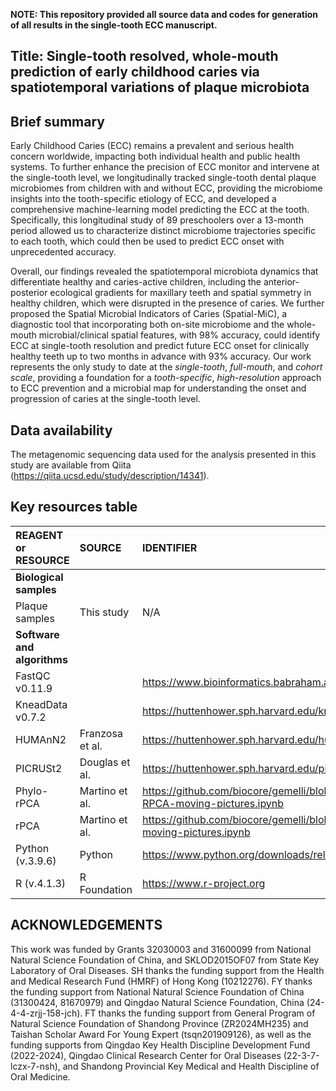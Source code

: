 **NOTE: This repository provided all source data and codes for generation of all results in the single-tooth ECC manuscript.**

## Title: Single-tooth resolved, whole-mouth prediction of early childhood caries via spatiotemporal variations of plaque microbiota

## Brief summary

Early Childhood Caries (ECC) remains a prevalent and serious health concern worldwide, impacting both individual health and public health systems. To further enhance the precision of ECC monitor and intervene at the single-tooth level, we longitudinally tracked single-tooth dental plaque microbiomes from children with and without ECC, providing the microbiome insights into the tooth-specific etiology of ECC, and developed a comprehensive machine-learning model predicting the ECC at the tooth. Specifically, this longitudinal study of 89 preschoolers over a 13-month period allowed us to characterize distinct microbiome trajectories specific to each tooth, which could then be used to predict ECC onset with unprecedented accuracy.

Overall, our findings revealed the spatiotemporal microbiota dynamics that differentiate healthy and caries-active children, including the anterior-posterior ecological gradients for maxillary teeth and spatial symmetry in healthy children, which were disrupted in the presence of caries. We further proposed the Spatial Microbial Indicators of Caries (Spatial-MiC), a diagnostic tool that incorporating both on-site microbiome and the whole-mouth microbial/clinical spatial features, with 98% accuracy, could identify ECC at single-tooth resolution and predict future ECC onset for clinically healthy teeth up to two months in advance with 93% accuracy. Our work represents the only study to date at the *single-tooth*, *full-mouth*, and *cohort scale*, providing a foundation for a *tooth-specific*, *high-resolution* approach to ECC prevention and a microbial map for understanding the onset and progression of caries at the single-tooth level. 

## Data availability

The metagenomic sequencing data used for the analysis presented in this study are available from Qiita (https://qiita.ucsd.edu/study/description/14341). 

## Key resources table
| REAGENT or RESOURCE | SOURCE | IDENTIFIER |
|:-|:-|:-|
| **Biological samples** |
| Plaque samples | This study | N/A |
| **Software and algorithms** | | |
| FastQC v0.11.9 | |https://www.bioinformatics.babraham.ac.uk/projects/fastqc|
| KneadData v0.7.2 | | https://huttenhower.sph.harvard.edu/kneaddata/ |
| HUMAnN2 | Franzosa et al. | https://huttenhower.sph.harvard.edu/humann2/ |
| PICRUSt2 | Douglas et al. | https://huttenhower.sph.harvard.edu/picrust/ |
| Phylo-rPCA | Martino et al. | https://github.com/biocore/gemelli/blob/master/ipynb/tutorials/Phylogenetic-RPCA-moving-pictures.ipynb |
| rPCA | Martino et al. | https://github.com/biocore/gemelli/blob/master/ipynb/tutorials/RPCA-moving-pictures.ipynb |
| Python (v.3.9.6) | Python | https://www.python.org/downloads/release/python-396 |
| R (v.4.1.3) | R Foundation | https://www.r-project.org |

## ACKNOWLEDGEMENTS
This work was funded by Grants 32030003 and 31600099 from National Natural Science Foundation of China, and SKLOD2015OF07 from State Key Laboratory of Oral Diseases. SH thanks the funding support from the Health and Medical Research Fund (HMRF) of Hong Kong (10212276). FY thanks the funding support from National Natural Science Foundation of China (31300424, 81670979) and Qingdao Natural Science Foundation, China (24-4-4-zrjj-158-jch). FT thanks the funding support from General Program of Natural Science Foundation of Shandong Province (ZR2024MH235) and Taishan Scholar Award For Young Expert (tsqn201909126), as well as the funding supports from Qingdao Key Health Discipline Development Fund (2022-2024), Qingdao Clinical Research Center for Oral Diseases (22-3-7-lczx-7-nsh), and Shandong Provincial Key Medical and Health Discipline of Oral Medicine. 
